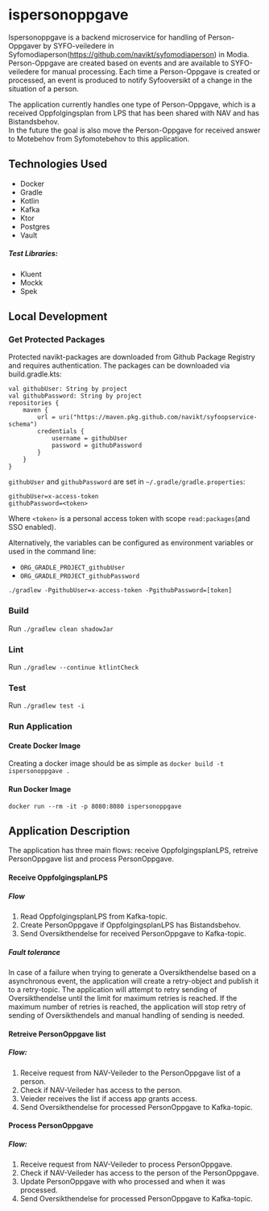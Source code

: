 # ispersonoppgave
Ispersonoppgave is a backend microservice for handling of Person-Oppgaver by SYFO-veiledere in Syfomodiaperson(https://github.com/navikt/syfomodiaperson) in Modia.
Person-Oppgave are created based on events and are available to SYFO-veiledere for manual processing.
Each time a Person-Oppgave is created or processed, an event is produced to notify Syfooversikt of a change in the situation of a person.

The application currently handles one type of Person-Oppgave, which is a received Oppfolgingsplan from LPS that has been shared with NAV and has Bistandsbehov.\
In the future the goal is also move the Person-Oppgave for received answer to Motebehov from Syfomotebehov to this application.


## Technologies Used
* Docker
* Gradle
* Kotlin
* Kafka
* Ktor
* Postgres
* Vault

##### Test Libraries:
* Kluent
* Mockk
* Spek

## Local Development

### Get Protected Packages
Protected navikt-packages are downloaded from Github Package Registry and requires authentication.
The packages can be downloaded via build.gradle.kts:
```
val githubUser: String by project
val githubPassword: String by project
repositories {
    maven {
        url = uri("https://maven.pkg.github.com/navikt/syfoopservice-schema")
        credentials {
            username = githubUser
            password = githubPassword
        }
    }
}
```

`githubUser` and `githubPassword` are set in `~/.gradle/gradle.properties`:

```
githubUser=x-access-token
githubPassword=<token>
```

Where `<token>` is a personal access token with scope `read:packages`(and SSO enabled).

Alternatively, the variables can be configured as environment variables or used in the command line:

* `ORG_GRADLE_PROJECT_githubUser`
* `ORG_GRADLE_PROJECT_githubPassword`

```
./gradlew -PgithubUser=x-access-token -PgithubPassword=[token]
```

### Build
Run `./gradlew clean shadowJar`

### Lint
Run `./gradlew --continue ktlintCheck`

### Test
Run `./gradlew test -i`

### Run Application

#### Create Docker Image
Creating a docker image should be as simple as `docker build -t ispersonoppgave .`

#### Run Docker Image
`docker run --rm -it -p 8080:8080 ispersonoppgave`

## Application Description
The application has three main flows:
receive OppfolgingsplanLPS, retreive PersonOppgave list and process PersonOppgave.

#### Receive OppfolgingsplanLPS
##### Flow
1. Read OppfolgingsplanLPS from Kafka-topic.
2. Create PersonOppgave if OppfolgingsplanLPS has Bistandsbehov.
3. Send Oversikthendelse for received PersonOppgave to Kafka-topic.

##### Fault tolerance
In case of a failure when trying to generate a Oversikthendelse based on a asynchronous event,
the application will create a retry-object and publish it to a retry-topic.
The application will attempt to retry sending of Oversikthendelse until the limit for maximum retries is reached.
If the maximum number of retries is reached, the application will stop retry of sending of Oversikthendels and manual handling of sending is needed.

#### Retreive PersonOppgave list
##### Flow:
1. Receive request from NAV-Veileder to the PersonOppgave list of a person.
2. Check if NAV-Veileder has access to the person.
3. Veieder receives the list if access app grants access.
4. Send Oversikthendelse for processed PersonOppgave to Kafka-topic.

#### Process PersonOppgave
##### Flow:
1. Receive request from NAV-Veileder to process PersonOppgave.
2. Check if NAV-Veileder has access to the person of the PersonOppgave.
2. Update PersonOppgave with who processed and when it was processed.
3. Send Oversikthendelse for processed PersonOppgave to Kafka-topic.
